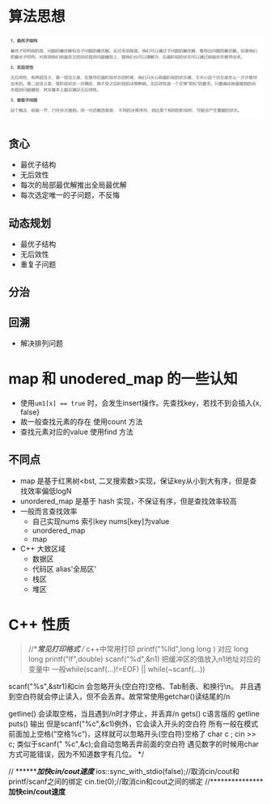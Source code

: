 # 算法思想
![](./capture0.png) 
## 贪心
* 最优子结构
* 无后效性
* 每次的局部最优解推出全局最优解
* 每次选定唯一的子问题，不反悔
## 动态规划
* 最优子结构
* 无后效性
* 重复子问题
## 分治
## 回溯
* 解决排列问题
  
# map 和 unodered_map 的一些认知
* 使用`um1[x] == true` 时，会发生insert操作。先查找key，若找不到会插入{x, false}
* 故一般查找元素的存在 使用count 方法
* 查找元素对应的value 使用find 方法
## 不同点
* map 是基于红黑树<bst, 二叉搜索数>实现，保证key从小到大有序，但是查找效率偏低logN
* unordered_map 是基于 hash 实现，不保证有序，但是查找效率较高
* 一般而言查找效率 
  * 自己实现nums 索引key nums[key]为value 
  * unordered_map
  * map
* C++ 大致区域
  * 数据区
  * 代码区 alias'全局区'
  * 栈区
  * 堆区
# C++ 性质
> //*********************************常见打印格式*******************************
/*
c++中常用打印
printf("%lld",long long ) 对应 long long
printf("lf",double)
scanf("%d",&n1) 把缓冲区的值放入n1地址对应的变量中
一般while(scanf(...)!=EOF) || while(~scanf(...))

scanf("%s",&str1)和cin 会忽略开头(空白符)空格、Tab制表、和换行\n。 并且遇到空白符就会停止读入，但不会丢弃。故常常使用getchar()读结尾的/n

getline() 会读取空格，当且遇到/n时才停止，并丢弃/n
gets() c语言版的 getline
puts() 输出
但是scanf("%c",&c1)例外，它会读入开头的空白符
所有一般在模式前面加上空格(“空格%c”)，这样就可以忽略开头(空白符)空格了
char c ; cin >> c; 类似于scanf(" %c",&c);会自动忽略丢弃前面的空白符
遇见数字的时候用char 方式可能错误，因为不知道数字有几位。
*/

// *************************************加快cin/cout速度*******************************
ios::sync_with_stdio(false);//取消cin/cout和printf/scanf之间的绑定
cin.tie(0);//取消cin和cout之间的绑定
//*******************************************加快cin/cout速度****************************


